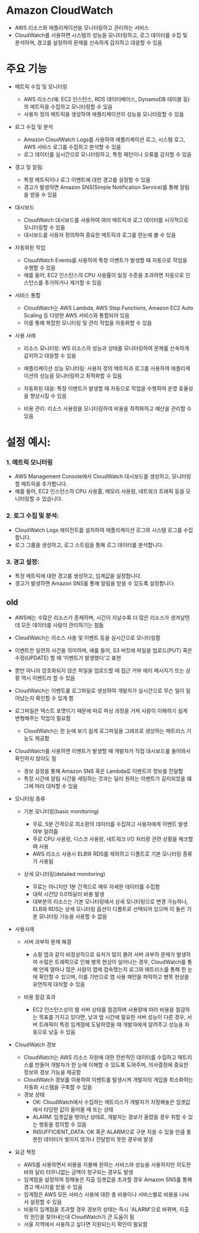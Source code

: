 # Amazon CloudWatch

- AWS 리소스와 애플리케이션을 모니터링하고 관리하는 서비스
- CloudWatch를 사용하면 시스템의 성능을 모니터링하고, 로그 데이터를 수집 및 분석하며, 경고를 설정하여 문제를 신속하게 감지하고 대응할 수 있음


# 주요 기능
- 메트릭 수집 및 모니터링
  - AWS 리소스(예: EC2 인스턴스, RDS 데이터베이스, DynamoDB 테이블 등)의 메트릭을 수집하고 모니터링할 수 있음
  - 사용자 정의 메트릭을 생성하여 애플리케이션의 성능을 모니터링할 수 있음

- 로그 수집 및 분석
  - Amazon CloudWatch Logs를 사용하여 애플리케이션 로그, 시스템 로그, AWS 서비스 로그를 수집하고 분석할 수 있음
  - 로그 데이터를 실시간으로 모니터링하고, 특정 패턴이나 오류를 감지할 수 있음

- 경고 및 알림:
  - 특정 메트릭이나 로그 이벤트에 대한 경고를 설정할 수 있음
  - 경고가 발생하면 Amazon SNS(Simple Notification Service)를 통해 알림을 받을 수 있음

- 대시보드
  - CloudWatch 대시보드를 사용하여 여러 메트릭과 로그 데이터를 시각적으로 모니터링할 수 있음
  - 대시보드를 사용자 정의하여 중요한 메트릭과 로그를 한눈에 볼 수 있음

- 자동화된 작업
  - CloudWatch Events를 사용하여 특정 이벤트가 발생할 때 자동으로 작업을 수행할 수 있음
  - 예를 들어, EC2 인스턴스의 CPU 사용률이 일정 수준을 초과하면 자동으로 인스턴스를 추가하거나 제거할 수 있음

- 서비스 통합
  - CloudWatch는 AWS Lambda, AWS Step Functions, Amazon EC2 Auto Scaling 등 다양한 AWS 서비스와 통합되어 있음
  - 이를 통해 복잡한 모니터링 및 관리 작업을 자동화할 수 있음

- 사용 사례
  - 리소스 모니터링: WS 리소스의 성능과 상태를 모니터링하여 문제를 신속하게 감지하고 대응할 수 있음

  - 애플리케이션 성능 모니터링: 사용자 정의 메트릭과 로그를 사용하여 애플리케이션의 성능을 모니터링하고 최적화할 수 있음

  - 자동화된 대응: 특정 이벤트가 발생할 때 자동으로 작업을 수행하여 운영 효율성을 향상시킬 수 있음

  - 비용 관리: 리소스 사용량을 모니터링하여 비용을 최적화하고 예산을 관리할 수 있음

# 설정 예시:
### 1. 메트릭 모니터링
  - AWS Management Console에서 CloudWatch 대시보드를 생성하고, 모니터링할 메트릭을 추가합니다.
  - 예를 들어, EC2 인스턴스의 CPU 사용률, 메모리 사용량, 네트워크 트래픽 등을 모니터링할 수 있습니다.

### 2. 로그 수집 및 분석:
  - CloudWatch Logs 에이전트를 설치하여 애플리케이션 로그와 시스템 로그를 수집합니다.
  - 로그 그룹을 생성하고, 로그 스트림을 통해 로그 데이터를 분석합니다.

### 3. 경고 설정:
  - 특정 메트릭에 대한 경고를 생성하고, 임계값을 설정합니다.
  - 경고가 발생하면 Amazon SNS를 통해 알림을 받을 수 있도록 설정합니다.


## old

- AWS에는 수많은 리소스가 존재하며, 시간이 지날수록 더 많은 리소스가 생겨날텐데 모든 데이터를 사람이 관리하기는 힘듦

- CloudWatch는 리소스 사용 및 이벤트 등을 실시간으로 모니터링함

- 이벤트란 일련의 사건을 의미하며, 에를 들어, S3 버킷에 파일을 업로드(PUT) 혹은 수정(UPDATE) 할 때 ‘이벤트가 발생했다’고 표현

- 뿐만 아니라 암호화되지 않은 파일을 업로드할 때 접근 거부 에러 메시지가 뜨는 상황 역시 이벤트라 할 수 있음

- CloudWatch는 이벤트를 로그파일로 생성하여 개발자가 실시간으로 무슨 일이 일어났는지 확인할 수 있게 함

- 로그파일은 텍스트 포맷이기 때문에 따로 파싱 과정을 거쳐 사람이 이해하기 쉽게 변형해주는 작업이 필요함  
  - CloudWatch는 한 눈에 보기 쉽게 로그파일을 그래프로 생성하는 매트리스 기능도 제공함

- CloudWatch를 사용하면 이벤트가 발생할 때 개발자가 직접 대시보드를 들어와서 확인하지 않아도 됨
  - 경보 설정을 통해 Amazon SNS 혹은 Lambda로 이벤트의 정보를 전달함
  - 특정 시간에 알림 시간을 세팅하는 것과는 달리 원하는 이벤트가 감지되었을 떄 그에 따라 대처할 수 있음

- 모니터링 종류
  - 기본 모니터링(basic monitoring)
    - 무료, 5분 간격으로 최소환의 데이터를 수집하고 사용자에게 이벤트 발생 여부 알려줌
    - 주로 CPU 사용량, 디스크 사용량, 네트워크 I/O 처리량 관련 상황을 체크할 때 사용
    - AWS 리소스 사용시 ELB와 RDS를 제외하고 디폴트로 기본 모니터링 종류가 사용됨

  - 상세 모니터링(detailed monitoring)
    - 무료는 아니지만 1분 간격으로 매우 자세한 데이터를 수집함
    - 대략 시간당 0.015달러 비용 발생
    - 대부분의 리소스는 기본 모니터링에서 상세 모니터링으로 변경 가능하나, ELB와 RDS는 상세 모니터링 옵션이 디폴트로 선택되어 있으며 이 둘은 기본 모니터링 기능을 사용할 수 없음

- 사용사례
  - 서버 과부하 문제 해결
    - 쇼핑 앱과 같이 비정상적으로 유저가 많이 몰려 서버 과부하 문제가 발생하여 수많은 트래픽으로 인해 병목 현상이 일어나는 경우, CloudWatch를 통해 언제 얼마나 많은 사람이 앱에 접속했는지 로그와 매트리스를 통해 한 눈에 확인할 수 있으며, 이를 기반으로 앱 사용 패턴을 파악하고 병목 현상을 유연하게 대처할 수 있음

  - 비용 절감 효과
    - EC2 인스턴스상의 웹 서버 상태를 점검하며 사용량에 따라 비용을 절감하는 목표를 가지고 있다면, 낮과 밤 시간에 필요한 서버 성능이 다른 경우, 서버 트래픽이 특정 임계점에 도달하였을 때 개발자에게 알려주고 성능을 자동으로 낮출 수 있음

- CloudWatch 경보
  - CloudWatch는 AWS 리소스 자원에 대한 전반적인 데이터를 수집하고 매트리스를 만들어 개발자가 한 눈에 이해할 수 있도록 도와주며, 의사결정에 중요한 정보와 경보 기능을 제공함
  - CloudWatch 경보를 이용하여 이벤트를 발생시켜 개발자의 개입을 최소화하는 자동화 시스템을 구축할 수 있음
  - 경보 상태
    - OK: CloudWatch에서 수집하는 매트리스가 개발자가 지정해놓은 임곗값에서 타당한 값이 들어올 때 뜨는 상태
    - ALARM: 임곗값을 벗어난 상태로, 개발자는 경보가 울렸을 경우 취할 수 있는 행동을 정의할 수 있음
    - INSUFFICIENT_DATA: OK 혹은 ALARM으로 구분 지을 수 있을 만큼 충분한 데이터가 쌓이지 않거나 전달받지 못한 경우에 발생

- 요금 책정
  - AWS를 사용하면서 비용을 지불해 원하는 서비스와 성능을 사용하지만 의도한 바와 달리 터무니없는 금액이 청구되는 경우도 발생
  - 임계점을 설정하여 정해놓은 지출 임곗값을 초과할 경우 Amazon SNS를 통해 경고 메시지를 받을 수 있음
  - 임계점은 AWS 모든 서비스 사용에 대한 총 비용이나 서비스별로 비용을 나눠서 설정할 수 있음
  - 비용이 임계점을 초과할 경우 경보의 상태는 즉시 'ALARM'으로 바뀌며, 지출의 원인을 찾아내는데 CloudWatch가 큰 도움이 됨
  - 서울 지역에서 사용하고 싶다면 지원되는지 확인이 필요함